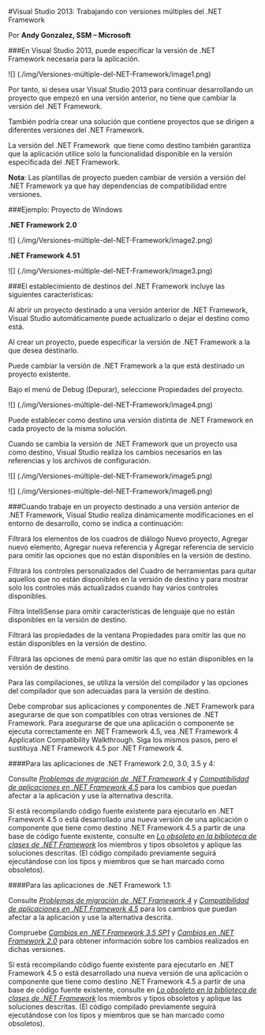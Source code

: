 <properties
	pageTitle="Visual Studio 2013: Trabajando con versiones múltiples del .NET FrameworkP"
	description="Visual Studio 2013: Trabajando con versiones múltiples del .NET Framework"
	services="win-dev"
	documentationCenter=""
	authors="andygonusa"
	manager=""
	editor="andygonusa"/>

<tags
	ms.service="win-dev"
	ms.workload="identity"
	ms.tgt_pltfrm="na"
	ms.devlang="na"
	ms.topic="how-to-article"
	ms.date="05/16/2016"
	ms.author="andygonusa"/>




#Visual Studio 2013: Trabajando con versiones múltiples del .NET Framework

Por **Andy Gonzalez, SSM – Microsoft**



###En Visual Studio 2013, puede especificar la versión de .NET Framework necesaria para la aplicación. 

![] (./img/Versiones-múltiple-del-NET-Framework/image1.png)

Por tanto, si desea usar Visual Studio 2013 para continuar
   desarrollando un proyecto que empezó en una versión anterior, no
   tiene que cambiar la versión del .NET Framework.

También podría crear una solución que contiene proyectos que se
   dirigen a diferentes versiones del .NET Framework.

La versión del .NET Framework  que tiene como destino también
   garantiza que la aplicación utilice solo la funcionalidad disponible
   en la versión especificada del .NET Framework.



**Nota**: Las plantillas de proyecto pueden cambiar de versión a versión
del .NET Framework ya que hay dependencias de compatibilidad entre
versiones.

###Ejemplo: Proyecto de Windows

**.NET Framework 2.0**

![] (./img/Versiones-múltiple-del-NET-Framework/image2.png)

**.NET Framework 4.51**

![] (./img/Versiones-múltiple-del-NET-Framework/image3.png)

###El establecimiento de destinos del .NET Framework incluye las siguientes características: 


Al abrir un proyecto destinado a una versión anterior de .NET Framework,
Visual Studio automáticamente puede actualizarlo o dejar el destino como
está.

Al crear un proyecto, puede especificar la versión de .NET Framework a
la que desea destinarlo.

Puede cambiar la versión de .NET Framework a la que está destinado un
proyecto existente.

Bajo el menú de Debug (Depurar), seleccione Propiedades del proyecto.


![] (./img/Versiones-múltiple-del-NET-Framework/image4.png)

Puede establecer como destino una versión distinta de .NET Framework
   en cada proyecto de la misma solución.

Cuando se cambia la versión de .NET Framework que un proyecto usa
   como destino, Visual Studio realiza los cambios necesarios en las
   referencias y los archivos de configuración.



![] (./img/Versiones-múltiple-del-NET-Framework/image5.png)

![] (./img/Versiones-múltiple-del-NET-Framework/image6.png)


###Cuando trabaje en un proyecto destinado a una versión anterior de .NET Framework, Visual Studio realiza dinámicamente modificaciones en el entorno de desarrollo, como se indica a continuación: 

Filtrará los elementos de los cuadros de diálogo Nuevo proyecto, Agregar
nuevo elemento, Agregar nueva referencia y Agregar referencia de
servicio para omitir las opciones que no están disponibles en la versión
de destino.

Filtrará los controles personalizados del Cuadro de herramientas para
quitar aquellos que no están disponibles en la versión de destino y para
mostrar solo los controles más actualizados cuando hay varios controles
disponibles.

Filtra IntelliSense para omitir características de lenguaje que no están
disponibles en la versión de destino.

Filtrará las propiedades de la ventana Propiedades para omitir las que
no están disponibles en la versión de destino.

Filtrará las opciones de menú para omitir las que no están disponibles
en la versión de destino.

Para las compilaciones, se utiliza la versión del compilador y las
opciones del compilador que son adecuadas para la versión de destino.


Debe comprobar sus aplicaciones y componentes de .NET Framework para
asegurarse de que son compatibles con otras versiones de .NET Framework.
Para asegurarse de que una aplicación o componente se ejecuta
correctamente en .NET Framework 4.5, vea .NET Framework 4 Application
Compatibility Walkthrough. Siga los mismos pasos, pero el sustituya .NET
Framework 4.5 por .NET Framework 4.

####Para las aplicaciones de .NET Framework 2.0, 3.0, 3.5 y 4:

Consulte [*Problemas de migración de .NET Framework
4*](http://go.microsoft.com/fwlink/p/?LinkId=248212) y [*Compatibilidad
de aplicaciones en .NET Framework
4.5*](http://msdn.microsoft.com/es-es/library/hh367887.aspx) para los
cambios que puedan afectar a la aplicación y use la alternativa
descrita.

Si está recompilando código fuente existente para ejecutarlo en .NET
Framework 4.5 o está desarrollado una nueva versión de una aplicación o
componente que tiene como destino .NET Framework 4.5 a partir de una
base de código fuente existente, consulte en [*Lo obsoleto en la
biblioteca de clases de .NET
Framework*](http://msdn.microsoft.com/es-es/library/ee461502.aspx) los
miembros y tipos obsoletos y aplique las soluciones descritas. (El
código compilado previamente seguirá ejecutándose con los tipos y
miembros que se han marcado como obsoletos).

####Para las aplicaciones de .NET Framework 1.1:

Consulte [*Problemas de migración de .NET Framework
4*](http://go.microsoft.com/fwlink/p/?LinkId=248212) y [*Compatibilidad
de aplicaciones en .NET Framework
4.5*](http://msdn.microsoft.com/es-es/library/hh367887.aspx) para los
cambios que puedan afectar a la aplicación y use la alternativa
descrita.

Compruebe [*Cambios en .NET Framework 3.5
SP1*](http://go.microsoft.com/fwlink/?LinkId=186989) y [*Cambios en .NET
Framework 2.0*](http://go.microsoft.com/fwlink/?LinkID=125263) para
obtener información sobre los cambios realizados en dichas versiones.

Si está recompilando código fuente existente para ejecutarlo en .NET
Framework 4.5 o está desarrollado una nueva versión de una aplicación o
componente que tiene como destino .NET Framework 4.5 a partir de una
base de código fuente existente, consulte en [*Lo obsoleto en la
biblioteca de clases de .NET
Framework*](http://msdn.microsoft.com/es-es/library/ee461502.aspx) los
miembros y tipos obsoletos y aplique las soluciones descritas. (El
código compilado previamente seguirá ejecutándose con los tipos y
miembros que se han marcado como obsoletos).
